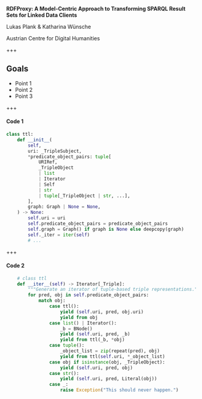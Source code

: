 **RDFProxy: A Model-Centric Approach to Transforming SPARQL Result Sets for Linked Data Clients** <!-- .element: class="font-size-125" -->

Lukas Plank & Katharina Wünsche

Austrian Centre for Digital Humanities <!-- .element: class="font-size-75" -->

+++

## Goals
- Point 1 <!-- .element: class="fragment" -->
- Point 2 <!-- .element: class="fragment" -->
- Point 3 <!-- .element: class="fragment" -->

+++

#### Code 1
```python
class ttl:
    def __init__(
        self,
        uri: _TripleSubject,
        *predicate_object_pairs: tuple[
            URIRef,
            _TripleObject
            | list
            | Iterator
            | Self
            | str
            | tuple[_TripleObject | str, ...],
        ],
        graph: Graph | None = None,
    ) -> None:
        self.uri = uri
        self.predicate_object_pairs = predicate_object_pairs
        self.graph = Graph() if graph is None else deepcopy(graph)
        self._iter = iter(self)
		# ...
```

+++

#### Code 2
```python
	# class ttl
    def __iter__(self) -> Iterator[_Triple]:
        """Generate an iterator of tuple-based triple representations."""
        for pred, obj in self.predicate_object_pairs:
            match obj:
                case ttl():
                    yield (self.uri, pred, obj.uri)
                    yield from obj
                case list() | Iterator():
                    _b = BNode()
                    yield (self.uri, pred, _b)
                    yield from ttl(_b, *obj)
                case tuple():
                    _object_list = zip(repeat(pred), obj)
                    yield from ttl(self.uri, *_object_list)
                case obj if isinstance(obj, _TripleObject):
                    yield (self.uri, pred, obj)
                case str():
                    yield (self.uri, pred, Literal(obj))
                case _:
                    raise Exception("This should never happen.")
```
